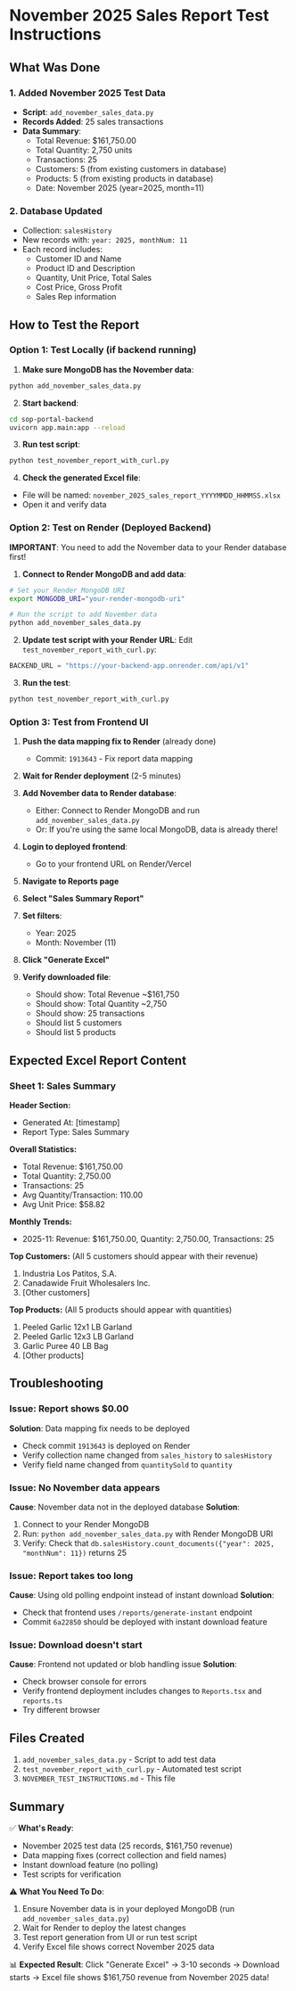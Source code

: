 # November 2025 Sales Report Test Instructions

## What Was Done

### 1. Added November 2025 Test Data
- **Script**: `add_november_sales_data.py`
- **Records Added**: 25 sales transactions
- **Data Summary**:
  - Total Revenue: $161,750.00
  - Total Quantity: 2,750 units
  - Transactions: 25
  - Customers: 5 (from existing customers in database)
  - Products: 5 (from existing products in database)
  - Date: November 2025 (year=2025, month=11)

### 2. Database Updated
- Collection: `salesHistory`
- New records with: `year: 2025, monthNum: 11`
- Each record includes:
  - Customer ID and Name
  - Product ID and Description
  - Quantity, Unit Price, Total Sales
  - Cost Price, Gross Profit
  - Sales Rep information

## How to Test the Report

### Option 1: Test Locally (if backend running)

1. **Make sure MongoDB has the November data**:
```bash
python add_november_sales_data.py
```

2. **Start backend**:
```bash
cd sop-portal-backend
uvicorn app.main:app --reload
```

3. **Run test script**:
```bash
python test_november_report_with_curl.py
```

4. **Check the generated Excel file**:
- File will be named: `november_2025_sales_report_YYYYMMDD_HHMMSS.xlsx`
- Open it and verify data

### Option 2: Test on Render (Deployed Backend)

**IMPORTANT**: You need to add the November data to your Render database first!

1. **Connect to Render MongoDB and add data**:
```bash
# Set your Render MongoDB URI
export MONGODB_URI="your-render-mongodb-uri"

# Run the script to add November data
python add_november_sales_data.py
```

2. **Update test script with your Render URL**:
Edit `test_november_report_with_curl.py`:
```python
BACKEND_URL = "https://your-backend-app.onrender.com/api/v1"
```

3. **Run the test**:
```bash
python test_november_report_with_curl.py
```

### Option 3: Test from Frontend UI

1. **Push the data mapping fix to Render** (already done)
   - Commit: `1913643` - Fix report data mapping

2. **Wait for Render deployment** (2-5 minutes)

3. **Add November data to Render database**:
   - Either: Connect to Render MongoDB and run `add_november_sales_data.py`
   - Or: If you're using the same local MongoDB, data is already there!

4. **Login to deployed frontend**:
   - Go to your frontend URL on Render/Vercel

5. **Navigate to Reports page**

6. **Select "Sales Summary Report"**

7. **Set filters**:
   - Year: 2025
   - Month: November (11)

8. **Click "Generate Excel"**

9. **Verify downloaded file**:
   - Should show: Total Revenue ~$161,750
   - Should show: Total Quantity ~2,750
   - Should show: 25 transactions
   - Should list 5 customers
   - Should list 5 products

## Expected Excel Report Content

### Sheet 1: Sales Summary

**Header Section:**
- Generated At: [timestamp]
- Report Type: Sales Summary

**Overall Statistics:**
- Total Revenue: $161,750.00
- Total Quantity: 2,750.00
- Transactions: 25
- Avg Quantity/Transaction: 110.00
- Avg Unit Price: $58.82

**Monthly Trends:**
- 2025-11: Revenue: $161,750.00, Quantity: 2,750.00, Transactions: 25

**Top Customers:**
(All 5 customers should appear with their revenue)
1. Industria Los Patitos, S.A.
2. Canadawide Fruit Wholesalers Inc.
3. [Other customers]

**Top Products:**
(All 5 products should appear with quantities)
1. Peeled Garlic 12x1 LB Garland
2. Peeled Garlic 12x3 LB Garland
3. Garlic Puree 40 LB Bag
4. [Other products]

## Troubleshooting

### Issue: Report shows $0.00
**Solution**: Data mapping fix needs to be deployed
- Check commit `1913643` is deployed on Render
- Verify collection name changed from `sales_history` to `salesHistory`
- Verify field name changed from `quantitySold` to `quantity`

### Issue: No November data appears
**Cause**: November data not in the deployed database
**Solution**:
1. Connect to your Render MongoDB
2. Run: `python add_november_sales_data.py` with Render MongoDB URI
3. Verify: Check that `db.salesHistory.count_documents({"year": 2025, "monthNum": 11})` returns 25

### Issue: Report takes too long
**Cause**: Using old polling endpoint instead of instant download
**Solution**:
- Check that frontend uses `/reports/generate-instant` endpoint
- Commit `6a22850` should be deployed with instant download feature

### Issue: Download doesn't start
**Cause**: Frontend not updated or blob handling issue
**Solution**:
- Check browser console for errors
- Verify frontend deployment includes changes to `Reports.tsx` and `reports.ts`
- Try different browser

## Files Created

1. `add_november_sales_data.py` - Script to add test data
2. `test_november_report_with_curl.py` - Automated test script
3. `NOVEMBER_TEST_INSTRUCTIONS.md` - This file

## Summary

✅ **What's Ready**:
- November 2025 test data (25 records, $161,750 revenue)
- Data mapping fixes (correct collection and field names)
- Instant download feature (no polling)
- Test scripts for verification

⚠️ **What You Need To Do**:
1. Ensure November data is in your deployed MongoDB (run `add_november_sales_data.py`)
2. Wait for Render to deploy the latest changes
3. Test report generation from UI or run test script
4. Verify Excel file shows correct November 2025 data

📊 **Expected Result**:
Click "Generate Excel" → 3-10 seconds → Download starts → Excel file shows $161,750 revenue from November 2025 data!
